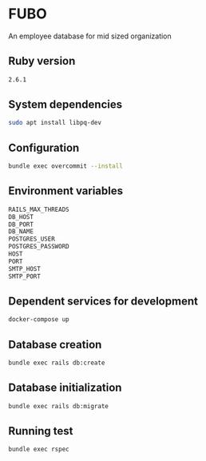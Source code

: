 # FUBO

An employee database for mid sized organization

## Ruby version
```bash
2.6.1
```
## System dependencies
```bash
sudo apt install libpq-dev
```
## Configuration
```bash
bundle exec overcommit --install
```
## Environment variables
```bash
RAILS_MAX_THREADS
DB_HOST
DB_PORT
DB_NAME
POSTGRES_USER
POSTGRES_PASSWORD
HOST
PORT
SMTP_HOST
SMTP_PORT
```
## Dependent services for development
```bash
docker-compose up
```
## Database creation
```bash
bundle exec rails db:create
```
## Database initialization
```bash
bundle exec rails db:migrate
```
## Running test
```bash
bundle exec rspec
```
